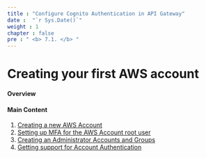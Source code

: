 ```yaml
---
title : "Configure Cognito Authentication in API Gateway"
date :  "`r Sys.Date()`" 
weight : 1
chapter : false
pre : " <b> 7.1. </b> "
---
```


# Creating your first AWS account

#### Overview

#### Main Content

1. [Creating a new AWS Account](1-create-new-aws-account/)
2. [Setting up MFA for the AWS Account root user](2-MFA-Setup-For-AWS-User-(root))
3. [Creating an Administrator Accounts and Groups](3-create-admin-user-and-group/)
4. [Getting support for Account Authentication](4-verify-new-account/)
<!-- need to remove parenthesis for path in Hugo 0.88.1 for Windows-->